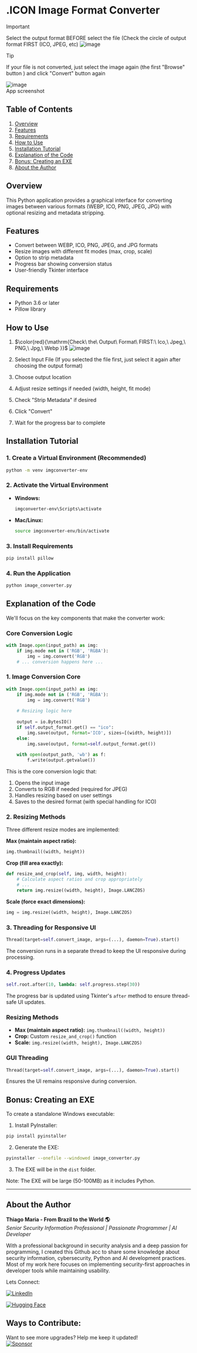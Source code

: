 # .ICON Image Format Converter  
>[!IMPORTANT]
>  Select the output format BEFORE select the file (Check the circle of output format FIRST (ICO, JPEG, etc)
> ![image](https://github.com/user-attachments/assets/0c4126a2-fc2e-48ef-b1d1-c43644e5658b)



>[!TIP]
>If your file is not converted, just select the image again (the first "Browse" button ) and click "Convert" button again  

![image](https://github.com/user-attachments/assets/3131ad12-8c40-4245-9197-be4f9a1ae4da)  
App screenshot   

## Table of Contents
1. [Overview](#overview)
2. [Features](#features)
3. [Requirements](#requirements)
4. [How to Use](#how-to-use)
5. [Installation Tutorial](#installation-tutorial)
6. [Explanation of the Code](#explanation-of-the-code)
7. [Bonus: Creating an EXE](#bonus-creating-an-exe)
8. [About the Author](#about-the-author)

## Overview
This Python application provides a graphical interface for converting images between various formats (WEBP, ICO, PNG, JPEG, JPG) with optional resizing and metadata stripping.

## Features
- Convert between WEBP, ICO, PNG, JPEG, and JPG formats
- Resize images with different fit modes (max, crop, scale)
- Option to strip metadata
- Progress bar showing conversion status
- User-friendly Tkinter interface

## Requirements
- Python 3.6 or later
- Pillow library

## How to Use
1. $\color{red}{\mathrm{Check\ the\ Output\ Format\ FIRST:\ Ico,\ Jpeg,\ PNG,\ Jpg,\ Webp }}$    ![image](https://github.com/user-attachments/assets/773c2889-84f2-4ca8-bb0e-b5e157617c83)

2. Select Input File (If you selected the file first, just select it again after choosing the output format)
3. Choose output location
4. Adjust resize settings if needed (width, height, fit mode)
5. Check "Strip Metadata" if desired
6. Click "Convert"
7. Wait for the progress bar to complete

## Installation Tutorial

### 1. Create a Virtual Environment (Recommended)
```sh
python -m venv imgconverter-env
```

### 2. Activate the Virtual Environment
- **Windows:**
  ```sh
  imgconverter-env\Scripts\activate
  ```
- **Mac/Linux:**
  ```sh
  source imgconverter-env/bin/activate
  ```

### 3. Install Requirements
```sh
pip install pillow
```

### 4. Run the Application
```sh
python image_converter.py
```

## Explanation of the Code
We'll focus on the key components that make the converter work:

### Core Conversion Logic
```python
with Image.open(input_path) as img:
    if img.mode not in ('RGB', 'RGBA'):
        img = img.convert('RGB')
    # ... conversion happens here ...
```
### 1. Image Conversion Core
```python
with Image.open(input_path) as img:
    if img.mode not in ('RGB', 'RGBA'):
        img = img.convert('RGB')
    
    # Resizing logic here
    
    output = io.BytesIO()
    if self.output_format.get() == "ico":
        img.save(output, format='ICO', sizes=[(width, height)])
    else:
        img.save(output, format=self.output_format.get())
    
    with open(output_path, 'wb') as f:
        f.write(output.getvalue())
```
This is the core conversion logic that:
1. Opens the input image
2. Converts to RGB if needed (required for JPEG)
3. Handles resizing based on user settings
4. Saves to the desired format (with special handling for ICO)

### 2. Resizing Methods
Three different resize modes are implemented:

**Max (maintain aspect ratio):**
```python
img.thumbnail((width, height))
```

**Crop (fill area exactly):**
```python
def resize_and_crop(self, img, width, height):
    # Calculate aspect ratios and crop appropriately
    # ...
    return img.resize((width, height), Image.LANCZOS)
```

**Scale (force exact dimensions):**
```python
img = img.resize((width, height), Image.LANCZOS)
```

### 3. Threading for Responsive UI
```python
Thread(target=self.convert_image, args=(...), daemon=True).start()
```
The conversion runs in a separate thread to keep the UI responsive during processing.

### 4. Progress Updates
```python
self.root.after(10, lambda: self.progress.step(30))
```
The progress bar is updated using Tkinter's `after` method to ensure thread-safe UI updates.  

### Resizing Methods
- **Max (maintain aspect ratio):** `img.thumbnail((width, height))`
- **Crop:** Custom `resize_and_crop()` function
- **Scale:** `img.resize((width, height), Image.LANCZOS)`

### GUI Threading
```python
Thread(target=self.convert_image, args=(...), daemon=True).start()
```
Ensures the UI remains responsive during conversion.

## Bonus: Creating an EXE
To create a standalone Windows executable:

1. Install PyInstaller:
```sh
pip install pyinstaller
```

2. Generate the EXE:
```sh
pyinstaller --onefile --windowed image_converter.py
```

3. The EXE will be in the `dist` folder.

Note: The EXE will be large (50-100MB) as it includes Python.    

---  

## About the Author   

**Thiago Maria - From Brazil to the World 🌎**  
*Senior Security Information Professional | Passionate Programmer | AI Developer*

With a professional background in security analysis and a deep passion for programming, I created this Github acc to share some knowledge about security information, cybersecurity, Python and AI development practices. Most of my work here focuses on implementing security-first approaches in developer tools while maintaining usability.

Lets Connect:

[![LinkedIn](https://img.shields.io/badge/LinkedIn-Connect-blue)](https://www.linkedin.com/in/thiago-cequeira-99202239/)    


[![Hugging Face](https://img.shields.io/badge/🤗Hugging_Face-AI_projects-yellow)](https://huggingface.co/ThiSecur)

 
## Ways to Contribute:   
 Want to see more upgrades? Help me keep it updated!    
 [![Sponsor](https://img.shields.io/badge/Sponsor-%E2%9D%A4-red)](https://github.com/sponsors/ThiagoMaria-SecurityIT) 
